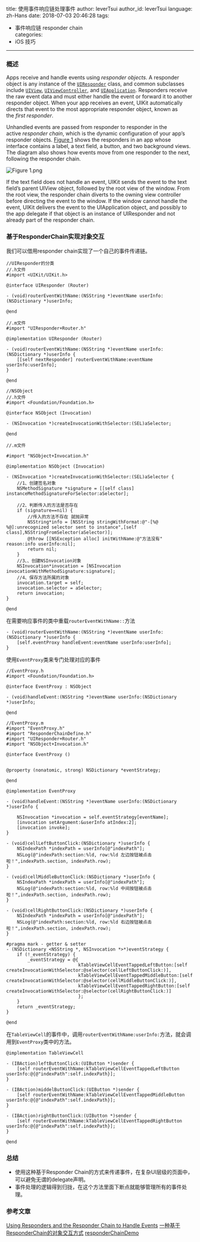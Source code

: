 title: 使用事件响应链处理事件
author: leverTsui
author_id: leverTsui
language: zh-Hans
date: 2018-07-03 20:46:28 
tags:
  - 事件响应链  responder chain  
categories:
  - iOS 技巧
---
### 概述
Apps receive and handle events using *responder objects*. A responder object is any instance of the [`UIResponder`](https://developer.apple.com/documentation/uikit/uiresponder) class, and common subclasses include [`UIView`](https://developer.apple.com/documentation/uikit/uiview), [`UIViewController`](https://developer.apple.com/documentation/uikit/uiviewcontroller), and [`UIApplication`](https://developer.apple.com/documentation/uikit/uiapplication). Responders receive the raw event data and must either handle the event or forward it to another responder object. When your app receives an event, UIKit automatically directs that event to the most appropriate responder object, known as the *first responder*.

Unhandled events are passed from responder to responder in the active *responder chain*, which is the dynamic configuration of your app’s responder objects. [Figure 1](https://developer.apple.com/documentation/uikit/touches_presses_and_gestures/using_responders_and_the_responder_chain_to_handle_events#3004381) shows the responders in an app whose interface contains a label, a text field, a button, and two background views. The diagram also shows how events move from one responder to the next, following the responder chain.

![Figure 1.png](https://upload-images.jianshu.io/upload_images/117999-2ca955f249dd0a6e.png?imageMogr2/auto-orient/strip%7CimageView2/2/w/620)

If the text field does not handle an event, UIKit sends the event to the text field’s parent UIView object, followed by the root view of the window. From the root view, the responder chain diverts to the owning view controller before directing the event to the window. If the window cannot handle the event, UIKit delivers the event to the UIApplication object, and possibly to the app delegate if that object is an instance of UIResponder and not already part of the responder chain.

### 基于ResponderChain实现对象交互
我们可以借用responder chain实现了一个自己的事件传递链。
```objc
//UIResponder的分类
//.h文件
#import <UIKit/UIKit.h>

@interface UIResponder (Router)

- (void)routerEventWithName:(NSString *)eventName userInfo:(NSDictionary *)userInfo;

@end

//.m文件
#import "UIResponder+Router.h"

@implementation UIResponder (Router)

- (void)routerEventWithName:(NSString *)eventName userInfo:(NSDictionary *)userInfo {
    [[self nextResponder] routerEventWithName:eventName userInfo:userInfo];
}

@end
```
```objc
//NSObject
//.h文件
#import <Foundation/Foundation.h>

@interface NSObject (Invocation)

- (NSInvocation *)createInvocationWithSelector:(SEL)aSelector;

@end

//.m文件

#import "NSObject+Invocation.h"

@implementation NSObject (Invocation)

- (NSInvocation *)createInvocationWithSelector:(SEL)aSelector {
    //1、创建签名对象
    NSMethodSignature *signature = [[self class] instanceMethodSignatureForSelector:aSelector];
    
    //2、判断传入的方法是否存在
    if (signature==nil) {
        //传入的方法不存在 就抛异常
        NSString*info = [NSString stringWithFormat:@"-[%@ %@]:unrecognized selector sent to instance",[self class],NSStringFromSelector(aSelector)];
        @throw [[NSException alloc] initWithName:@"方法没有" reason:info userInfo:nil];
        return nil;
    }
    //3、、创建NSInvocation对象
    NSInvocation*invocation = [NSInvocation invocationWithMethodSignature:signature];
    //4、保存方法所属的对象
    invocation.target = self;
    invocation.selector = aSelector;
    return invocation;
}

@end
```
在需要响应事件的类中重载`routerEventWithName::`方法
```objc
- (void)routerEventWithName:(NSString *)eventName userInfo:(NSDictionary *)userInfo {
    [self.eventProxy handleEvent:eventName userInfo:userInfo];
}
```
使用`EventProxy`类来专门处理对应的事件
```objc
//EventProxy.h
#import <Foundation/Foundation.h>

@interface EventProxy : NSObject

- (void)handleEvent:(NSString *)eventName userInfo:(NSDictionary *)userInfo;

@end

//EventProxy.m
#import "EventProxy.h"
#import "ResponderChainDefine.h"
#import "UIResponder+Router.h"
#import "NSObject+Invocation.h"

@interface EventProxy ()


@property (nonatomic, strong) NSDictionary *eventStrategy;

@end

@implementation EventProxy

- (void)handleEvent:(NSString *)eventName userInfo:(NSDictionary *)userInfo {
    
    NSInvocation *invocation = self.eventStrategy[eventName];
    [invocation setArgument:&userInfo atIndex:2];
    [invocation invoke];
}

- (void)cellLeftButtonClick:(NSDictionary *)userInfo {
    NSIndexPath *indexPath = userInfo[@"indexPath"];
    NSLog(@"indexPath:section:%ld, row:%ld 左边按钮被点击啦！",indexPath.section, indexPath.row);
}

- (void)cellMiddleButtonClick:(NSDictionary *)userInfo {
    NSIndexPath *indexPath = userInfo[@"indexPath"];
    NSLog(@"indexPath:section:%ld, row:%ld 中间按钮被点击啦！",indexPath.section, indexPath.row);
}

- (void)cellRightButtonClick:(NSDictionary *)userInfo {
    NSIndexPath *indexPath = userInfo[@"indexPath"];
    NSLog(@"indexPath:section:%ld, row:%ld 右边按钮被点击啦！",indexPath.section, indexPath.row);
}

#pragma mark - getter & setter
- (NSDictionary <NSString *, NSInvocation *>*)eventStrategy {
    if (!_eventStrategy) {
        _eventStrategy = @{
                           kTableViewCellEventTappedLeftButton:[self createInvocationWithSelector:@selector(cellLeftButtonClick:)],
                           kTableViewCellEventTappedMiddleButton:[self createInvocationWithSelector:@selector(cellMiddleButtonClick:)],
                           kTableViewCellEventTappedRightButton:[self createInvocationWithSelector:@selector(cellRightButtonClick:)]
                           };
    }
    return _eventStrategy;
}

@end
```
在`TableViewCell`的事件中，调用`routerEventWithName:userInfo:`方法，就会调用到`EventProxy`类中的方法。
```objc
@implementation TableViewCell

- (IBAction)leftButtonClick:(UIButton *)sender {
    [self routerEventWithName:kTableViewCellEventTappedLeftButton userInfo:@{@"indexPath":self.indexPath}];
}

- (IBAction)middelButtonClick:(UIButton *)sender {
    [self routerEventWithName:kTableViewCellEventTappedMiddleButton userInfo:@{@"indexPath":self.indexPath}];
}

- (IBAction)rightButtonClick:(UIButton *)sender {
    [self routerEventWithName:kTableViewCellEventTappedRightButton userInfo:@{@"indexPath":self.indexPath}];
}

@end
```
### 总结
- 使用这种基于Responder Chain的方式来传递事件，在复杂UI层级的页面中，可以避免无谓的delegate声明。
- 事件处理的逻辑得到归拢，在这个方法里面下断点就能够管理所有的事件处理。 

### 参考文章

[Using Responders and the Responder Chain to Handle Events](https://developer.apple.com/documentation/uikit/touches_presses_and_gestures/using_responders_and_the_responder_chain_to_handle_events) 
[一种基于ResponderChain的对象交互方式](https://casatwy.com/responder_chain_communication.html) 
[responderChainDemo](https://github.com/leverTsui/summary/tree/master/responderChainDemo)
